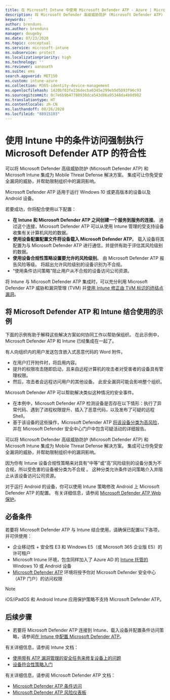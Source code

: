 ```yaml
---
title: 在 Microsoft Intune 中使用 Microsoft Defender ATP - Azure | Microsoft Docs
description: 将 Microsoft Defender 高级威胁防护 (Microsoft Defender ATP) 与 Intune 一起使用（包括设置和配置、载入带 ATP 的 Intune 设备），然后将设备 ATP 风险评估与 Intune 设备合规性和条件访问策略结合使用来保护网络资源。
keywords: ''
author: brenduns
ms.author: brenduns
manager: dougeby
ms.date: 07/23/2020
ms.topic: conceptual
ms.service: microsoft-intune
ms.subservice: protect
ms.localizationpriority: high
ms.technology: ''
ms.reviewer: aanavath
ms.suite: ems
search.appverid: MET150
ms.custom: intune-azure
ms.collection: M365-identity-device-management
ms.openlocfilehash: 1420bf03fe236decba0345e299eb5d5893f96c93
ms.sourcegitcommit: 0c7e6b9b47788930dca543d86a95348da4b0d902
ms.translationtype: HT
ms.contentlocale: zh-CN
ms.lasthandoff: 08/26/2020
ms.locfileid: "88915103"
---
```

# <a name="enforce-compliance-for-microsoft-defender-atp-with-conditional-access-in-intune"></a>使用 Intune 中的条件访问强制执行 Microsoft Defender ATP 的符合性

可以将 Microsoft Defender 高级威胁防护 (Microsoft Defender ATP) 和 Microsoft Intune 集成为 Mobile Threat Defense 解决方案。 集成可让你免受安全漏洞的威胁，并帮助限制组织中的漏洞影响。

Microsoft Defender ATP 适用于运行 Windows 10 或更高版本的设备以及 Android 设备。

若要成功，你将配合使用以下配置：

- **在 Intune 和 Microsoft Defender ATP 之间创建一个服务到服务的连接**。 通过这个连接，Microsoft Defender ATP 可以从使用 Intune 管理的受支持设备收集有关计算机风险的数据。
- **使用设备配置配置文件将设备载入 Microsoft Defender ATP**。 载入设备将其配置为与 Microsoft Defender ATP 进行通信，并提供有助于评估其风险级别的数据。
- **使用设备合规性策略设置要允许的风险级别**。 由 Microsoft Defender ATP 报告风险等级。 将超出允许风险级别的设备识别为不合规。
- “使用条件访问策略”阻止用户从不合规的设备访问公司资源。

将 Intune 与 Microsoft Defender ATP 集成时，可以充分利用 Microsoft Defender ATP 威胁和漏洞管理 (TVM) 并[使用 Intune 修正由 TVM 标识的终结点漏洞](atp-manage-vulnerabilities.md)。

## <a name="example-of-using-microsoft-defender-atp-with-intune"></a>将 Microsoft Defender ATP 和 Intune 结合使用的示例

下面的示例有助于解释这些解决方案如何协同工作以帮助保组织。 在此示例中，Microsoft Defender ATP 和 Intune 已经集成在一起了。

有人向组织内的用户发送包含嵌入式恶意代码的 Word 附件。

- 在用户打开附件时，将启用内容。
- 提升的权限攻击随即启动，且来自远程计算机的攻击者对受害者的设备具有管理权限。
- 然后，攻击者会远程访问用户的其他设备。 此安全漏洞可能会影响整个组织。

Microsoft Defender ATP 可以帮助解决类似这种情况的安全事件。

- 在本例中，Microsoft Defender ATP 检测设备是否存在以下情形：执行了异常代码、遇到了进程权限提升、插入了恶意代码，以及发布了可疑的远程 Shell。
- 基于该设备的这些操作，Microsoft Defender ATP [将该设备分类为高风险](/windows/security/threat-protection/microsoft-defender-atp/alerts-queue#severity)，并在 Microsoft Defender 安全中心门户中包含可疑活动的详细报告。

可以将 Microsoft Defender 高级威胁防护 (Microsoft Defender ATP) 和 Microsoft Intune 集成为 Mobile Threat Defense 解决方案。 集成可让你免受安全漏洞的威胁，并帮助限制组织中的漏洞影响。

因为你有 Intune 设备合规性策略来对具有“中等”或“高”风险级别的设备分类为不合规，所以受危害的设备被分类为不合规 。 这种分类允许条件访问策略介入并阻止从该设备访问公司资源。

对于运行 Android 的设备，你可以使用 Intune 策略修改 Android 上 Microsoft Defender ATP 的配置。 有关详细信息，请参阅 [Microsoft Defender ATP Web 保护](../protect/advanced-threat-protection-manage-android.md)。

## <a name="prerequisites"></a>必备条件

若要将 Microsoft Defender ATP 与 Intune 结合使用，请确保已配置以下各项，并可供使用：

- 企业移动性 + 安全性 E3 和 Windows E5（或 Microsoft 365 企业版 E5）的许可租户
- Microsoft Intune 环境，包含同样加入了 Azure AD 的 [Intune 托管的](../enrollment/windows-enroll.md) Windows 10 或 Android 设备
- [Microsoft Defender ATP](/windows/security/threat-protection/microsoft-defender-atp/microsoft-defender-advanced-threat-protection) 环境将授予你对 Microsoft Defender 安全中心（ATP 门户）的访问权限

> [!NOTE]
> iOS/iPadOS 和 Android Intune 应用保护策略不支持 Microsoft Defender ATP。

## <a name="next-steps"></a>后续步骤

- 若要将 Microsoft Defender ATP 连接到 Intune、载入设备并配置条件访问策略，请参阅[在 Intune 中配置 Microsoft Defender ATP](../protect/advanced-threat-protection-configure.md)。

有关详细信息，请参阅 Intune 文档：

- [使用带有 ATP 漏洞管理的安全任务来修复设备上的问题](atp-manage-vulnerabilities.md)
- [设备符合性策略入门](device-compliance-get-started.md)

有关详细信息，请参阅 Microsoft Defender ATP 文档：

- [Microsoft Defender ATP 条件访问](/windows/security/threat-protection/microsoft-defender-atp/conditional-access)
- [Microsoft Defender ATP 风险仪表板](/windows/security/threat-protection/microsoft-defender-atp/security-operations-dashboard)
